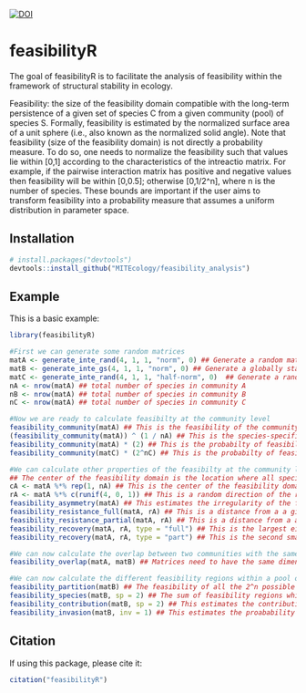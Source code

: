 [![DOI](https://zenodo.org/badge/DOI/10.5281/zenodo.8289566.svg)](https://doi.org/10.5281/zenodo.8289566)


# feasibilityR

The goal of feasibilityR is to facilitate the analysis of feasibility within the framework of structural stability in ecology.

Feasibility: the size of the feasibility domain compatible with the long-term persistence of a given set of species C from a given community (pool) of species S. Formally, feasibility is estimated by the normalized surface area of a unit sphere (i.e., also known as the normalized solid angle). Note that feasibility (size of the feasibility domain) is not directly a probability measure. To do so, one needs to normalize the feasibility such that values lie within [0,1] according to the characteristics of the intreactio matrix. For example, if the pairwise interaction matrix has positive and negative values then feasibility will be within [0,0.5]; otherwise [0,1/2^n], where n is the number of species. These bounds are important if the user aims to transform feasibility into a probability measure that assumes a uniform distribution in parameter space.

## Installation

``` r
# install.packages("devtools")
devtools::install_github("MITEcology/feasibility_analysis")
```

## Example

This is a basic example:

``` r
library(feasibilityR)

#First we can generate some random matrices
matA <- generate_inte_rand(4, 1, 1, "norm", 0) ## Generate a random matrix of 4 species following a normal distribution with mean=1 and sd=1
matB <- generate_inte_gs(4, 1, 1, "norm", 0) ## Generate a globally stable random matrix of 4 species following a normal distribution with mean=1 and sd=1
matC <- generate_inte_rand(4, 1, 1, "half-norm", 0)  ## Generate a random matrix of 4 species following a half-normal distribution with mean=1 and sd=1. This is equivalent to a purely competition community.
nA <- nrow(matA) ## total number of species in community A
nB <- nrow(matA) ## total number of species in community B
nC <- nrow(matA) ## total number of species in community C

#Now we are ready to calculate feasibilty at the community level
feasibility_community(matA) ## This is the feasibility of the community A with 4 species. This measure cannot be conmpared across communities with different number of species.
(feasibility_community(matA)) ^ (1 / nA) ## This is the species-specific feasibility of the community A with 4 species. This measure can be compared across communities with different number of species.
feasibility_community(matA) * (2) ## This is the probabilty of feasibility of the community A with 4 species.
feasibility_community(matC) * (2^nC) ## This is the probabilty of feasibility of the community C (purely compettition) with 4 species.

#We can calculate other properties of the feasibilty at the community level taking as a reference point the center or any other location inside the feasibility domain.
## The center of the feasibility domain is the location where all species have the same biomass (density). However, the r vector does not need to be the same for all species.
cA <- matA %*% rep(1, nA) ## This is the center of the feasibility domain: r = A N*, where N* is 1 (or any constant) for all species.
rA <- matA %*% c(runif(4, 0, 1)) ## This is a random direction of the r-vector.
feasibility_asymmetry(matA) ## This estimates the irregularity of the feasiblity domain of the community A with 4 species. The larger the outcome, the larger the assymetry
feasibility_resistance_full(matA, rA) ## This is a distance from a a given r-vector to all possible n-1 borders of the feasibility domain. The larger the outcome, the larger the resistance
feasibility_resistance_partial(matA, rA) ## This is a distance from a a given r-vector to all possible vertices of the feasibility domain. The larger the outcome, the larger the resistance
feasibility_recovery(matA, rA, type = "full") ## This is the largest eigenvalue (notice is negative)
feasibility_recovery(matA, rA, type = "part") ## This is the second smallest eigenvalue (notice is negative)

#We can now calculate the overlap between two communities with the same number of species
feasibility_overlap(matA, matB) ## Matrices need to have the same dimension

#We can now calculate the different feasibility regions within a pool of n species
feasibility_partition(matB) ## The feasibility of all the 2^n possible combinations.
feasibility_species(matB, sp = 2) ## The sum of feasibility regions whith species i=2.
feasibility_contribution(matB, sp = 2) ## This estimates the contribution of species i=2 to the feasiblity of the entire community. Otcomes above (resp. below) 1 mean a positive (resp. negative) contribution
feasibility_invasion(matB, inv = 1) ## This estimates the proabability that species i=2 can invade the community.

```




## Citation

If using this package, please cite it:

``` r
citation("feasibilityR")
```
